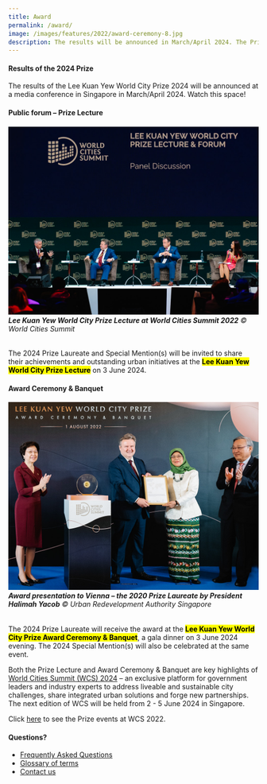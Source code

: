 ```yaml
---
title: Award
permalink: /award/
image: /images/features/2022/award-ceremony-8.jpg
description: The results will be announced in March/April 2024. The Prize Laureate and Special Mentions will share their outstanding urban initiatives at the Prize Lecture, a key highlights of World Cities Summit in Singapore.
---
```


#### **Results of the 2024 Prize**

The results of the Lee Kuan Yew World City Prize 2024 will be announced at a media conference in Singapore in March/April 2024. Watch this space!

#### **Public forum – Prize Lecture**

###### ![Lee Kuan Yew World City Prize Lecture at World Cities Summit 2022](/images/features/2022/prize-lecture-4.jpg/)**Lee Kuan Yew World City Prize Lecture at World Cities Summit 2022** © World Cities Summit

The 2024 Prize Laureate and Special Mention(s) will be invited to share their achievements and outstanding urban initiatives at the <mark><b>Lee Kuan Yew World City Prize Lecture</b></mark> on 3 June 2024. 

#### **Award Ceremony & Banquet**

###### ![Award presentation to Vienna the 2020 Prize Laureate by President Halimah Yacob](/images/features/2022/award-ceremony-8.jpg/)**Award presentation to Vienna – the 2020 Prize Laureate by President Halimah Yacob** © Urban Redevelopment Authority Singapore

The 2024 Prize Laureate will receive the award at the <mark><b>Lee Kuan Yew World City Prize Award Ceremony & Banquet</b></mark>, a gala dinner on 3 June 2024 evening. The 2024 Special Mention(s) will also be celebrated at the same event. 

Both the Prize Lecture and Award Ceremony & Banquet are key highlights of [World Cities Summit (WCS) 2024](https://www.worldcitiessummit.com.sg) – an exclusive platform for government leaders and industry experts to address liveable and sustainable city challenges, share integrated urban solutions and forge new partnerships. The next edition of WCS will be held from 2 - 5 June 2024 in Singapore.

Click [here](/resources/in-pictures/wcs2022/) to see the Prize events at WCS 2022.

#### **Questions?**

- [Frequently Asked Questions](/faq/)
- [Glossary of terms](/glossary/)
- [Contact us](/feedback/)
